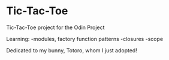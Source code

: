 # Tic-Tac-Toe
Tic-Tac-Toe project for the Odin Project

Learning:
-modules, factory function patterns
-closures
-scope

Dedicated to my bunny, Totoro, whom I just adopted!